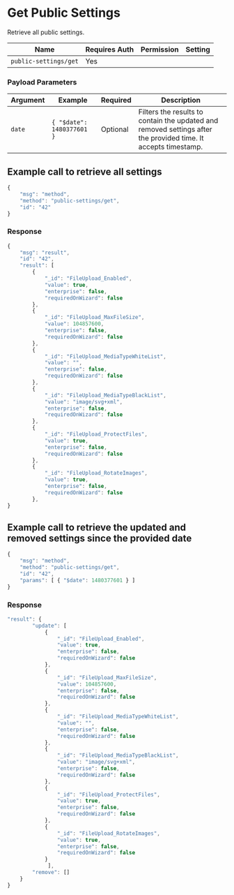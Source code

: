 # Get Public Settings

Retrieve all public settings.

| Name                  | Requires Auth | Permission | Setting |
| --------------------- | ------------- | ---------- | ------- |
| `public-settings/get` | Yes           |            |         |

### Payload Parameters <a href="#payload-parameters" id="payload-parameters"></a>

| Argument | Example                   | Required | Description                                                                                                     |
| -------- | ------------------------- | -------- | --------------------------------------------------------------------------------------------------------------- |
| `date`   | `{ "$date": 1480377601 }` | Optional | Filters the results to  contain the updated and removed settings after the provided time. It accepts timestamp. |



## Example call to retrieve all settings

```javascript
{
    "msg": "method",
    "method": "public-settings/get",
    "id": "42"
}
```

### Response

```javascript
{
    "msg": "result",
    "id": "42",
    "result": [
        {
            "_id": "FileUpload_Enabled",
            "value": true,
            "enterprise": false,
            "requiredOnWizard": false
        },
        {
            "_id": "FileUpload_MaxFileSize",
            "value": 104857600,
            "enterprise": false,
            "requiredOnWizard": false
        },
        {
            "_id": "FileUpload_MediaTypeWhiteList",
            "value": "",
            "enterprise": false,
            "requiredOnWizard": false
        },
        {
            "_id": "FileUpload_MediaTypeBlackList",
            "value": "image/svg+xml",
            "enterprise": false,
            "requiredOnWizard": false
        },
        {
            "_id": "FileUpload_ProtectFiles",
            "value": true,
            "enterprise": false,
            "requiredOnWizard": false
        },
        {
            "_id": "FileUpload_RotateImages",
            "value": true,
            "enterprise": false,
            "requiredOnWizard": false
        },
}
```

## Example call to retrieve the updated and removed settings since the provided date

```javascript
{
    "msg": "method",
    "method": "public-settings/get",
    "id": "42",
    "params": [ { "$date": 1480377601 } ]
}
```

### Response

```javascript
"result": {
        "update": [
            {
                "_id": "FileUpload_Enabled",
                "value": true,
                "enterprise": false,
                "requiredOnWizard": false
            },
            {
                "_id": "FileUpload_MaxFileSize",
                "value": 104857600,
                "enterprise": false,
                "requiredOnWizard": false
            },
            {
                "_id": "FileUpload_MediaTypeWhiteList",
                "value": "",
                "enterprise": false,
                "requiredOnWizard": false
            },
            {
                "_id": "FileUpload_MediaTypeBlackList",
                "value": "image/svg+xml",
                "enterprise": false,
                "requiredOnWizard": false
            },
            {
                "_id": "FileUpload_ProtectFiles",
                "value": true,
                "enterprise": false,
                "requiredOnWizard": false
            },
            {
                "_id": "FileUpload_RotateImages",
                "value": true,
                "enterprise": false,
                "requiredOnWizard": false
            }
             ],
        "remove": []
    }
}
```
